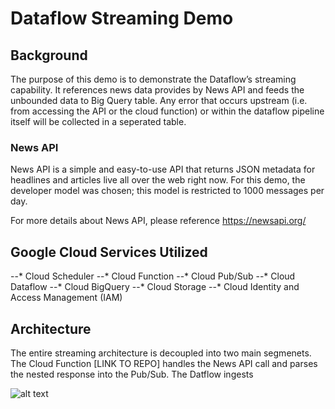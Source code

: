 # Dataflow Streaming Demo

## Background

The purpose of this demo is to demonstrate the Dataflow’s streaming capability. It references news data provides by News API and feeds the unbounded data to Big Query table. Any error that occurs upstream (i.e. from accessing the API or the cloud function) or within the dataflow pipeline itself will be collected in a seperated table.

### News API

News API is a simple and easy-to-use API that returns JSON metadata for headlines and articles live all over the web right now. For this demo, the developer model was chosen; this model is restricted to 1000 messages per day.

For more details about News API, please reference https://newsapi.org/

## Google Cloud Services Utilized
--* Cloud Scheduler
--*	Cloud Function
--* Cloud Pub/Sub
--*	Cloud Dataflow
--*	Cloud BigQuery
--*	Cloud Storage
--*	Cloud Identity and Access Management (IAM)

## Architecture

The entire streaming architecture is decoupled into two main segmenets.  The Cloud Function [LINK TO REPO] handles the News API call and parses the nested response into the Pub/Sub.  The Datflow ingests 

![alt text](https://github.com/vthurai/streaming-dataflow-demo/tree/master/src/main/resources/images/Streaming-Dataflow-Demo.jpg "Streaming-Demo-Architecture")